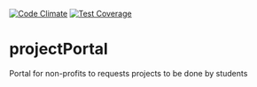 [![Code Climate](https://codeclimate.com/github/chrisbrown/project-portal/badges/gpa.svg)](https://codeclimate.com/github/chrisbrown/project-portal)
[![Test Coverage](https://codeclimate.com/github/chrisbrown/project-portal/badges/coverage.svg)](https://codeclimate.com/github/chrisbrown/project-portal)

projectPortal
=============

Portal for non-profits to requests projects to be done by students

